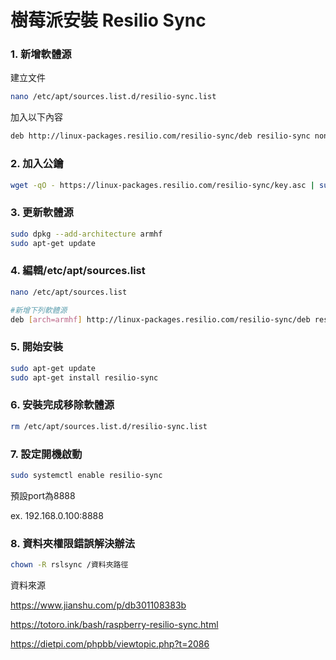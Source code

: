 # 樹莓派安裝 Resilio Sync


### 1. 新增軟體源

建立文件

```bash
nano /etc/apt/sources.list.d/resilio-sync.list
```

加入以下內容

```bash
deb http://linux-packages.resilio.com/resilio-sync/deb resilio-sync non-free
```

### 2. 加入公鑰

```bash
wget -qO - https://linux-packages.resilio.com/resilio-sync/key.asc | sudo apt-key add -
```

### 3. 更新軟體源

```bash
sudo dpkg --add-architecture armhf
sudo apt-get update
```

### 4. 編輯/etc/apt/sources.list 

```bash
nano /etc/apt/sources.list

#新增下列軟體源
deb [arch=armhf] http://linux-packages.resilio.com/resilio-sync/deb resilio-sync non-free
```

### 5. 開始安裝

```bash
sudo apt-get update
sudo apt-get install resilio-sync
```

### 6. 安裝完成移除軟體源

```bash
rm /etc/apt/sources.list.d/resilio-sync.list
```

### 7. 設定開機啟動

```bash
sudo systemctl enable resilio-sync
```

預設port為8888

ex. 192.168.0.100:8888

### 8. 資料夾權限錯誤解決辦法

```bash
chown -R rslsync /資料夾路徑
```



資料來源

https://www.jianshu.com/p/db301108383b

https://totoro.ink/bash/raspberry-resilio-sync.html

https://dietpi.com/phpbb/viewtopic.php?t=2086
